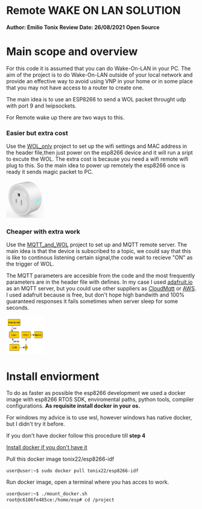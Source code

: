# Remote WAKE ON LAN SOLUTION

**Author: Emilio Tonix**
**Review Date: 26/08/2021** 
**Open Source**


# Main scope and overview

For this code it is assumed that you can do Wake-On-LAN in your PC. The aim of the project is to do Wake-On-LAN outside of your local network and provide an effective way to avoid using VNP in your home or in some place that you may not have access to a router to create one.

The main idea is to use an ESP8266 to send a WOL packet throught udp with port 9 and lwipsockets.

For Remote wake up there are two ways to this.

### Easier but extra cost

Use the [WOL_only](/WOL_only) project to set up the wifi settings and MAC address in the header file,then just power on the esp8266 device and it will run a sript to excute the WOL. The extra cost is because you need a wifi remote wifi plug to this. So the main idea to power up remotely the esp8266 once is ready it sends magic packet to PC.

<img src="/Diagrams/smatplug.png" alt="WIFIPLUG" style="height: 100px; width:100px;"/>


### Cheaper with extra work

Use the [MQTT_and_WOL](/MQTT_and_WOL) project to set up and MQTT remote server. The main idea is that the device is subscribed to a topic, we could say that this is like to continous listening certain signal,the code wait to recieve "ON" as the trigger of WOL. 

The MQTT parameters are accesible from the code and the most frequently parameters are in the header file with defines. In my case I used [adafruit.io](https://io.adafruit.com) as an MQTT server, but you could use other suppliers as [CloudMqtt](https://www.cloudmqtt.com/plans.html) or [AWS](https://docs.aws.amazon.com/iot/latest/developerguide/mqtt.html). I used adafruit because is free, but don't hope high bandwith and 100% guaranteed responses it fails sometimes when server sleep for some seconds. 

<img src="/Diagrams/General_View.jpg" alt="GeneralOverview" style="height: 100px; width:100px;"/>

# Install enviorment

To do as faster as possible the esp8266 development we used a docker image with esp8266 RTOS SDK, enviromental paths, python tools, compiler configurations. **As requisite install docker in your os.**

For windows my advice is to use wsl, however windows has native docker, but I didn't try it before. 

If you don't have docker follow this procedure till **step 4**

[Install docker if you don't have it](https://github.com/Tonix22/LuxFlux_Esp8266_LighStick/wiki/1.-Docker-Setup)


Pull this docker image tonix22/esp8266-idf

```console
user@user:~$ sudo docker pull tonix22/esp8266-idf
```

Run docker image, open a terminal where you has acces to work. 

```console
user@user:~$ ./mount_docker.sh
root@c6106fe485ce:/home/esp# cd /project
```








